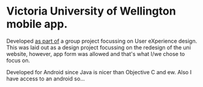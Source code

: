 # Victoria University of Wellington mobile app.
Developed [as part of](https://github.com/watsonben/Vic-uni-mobile-app "or as an extension of") a group project focussing on User eXperience design. This was laid out as a design project focussing on the redesign of the uni website, however, app form was allowed and that's what I/we chose to focus on.

Developed for Android since Java is nicer than Objective C and ew. Also I have access to an android so...
